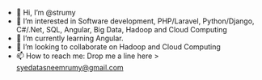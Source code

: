 - 👋 Hi, I’m @strumy
- 👀 I’m interested in Software development, PHP/Laravel, Python/Django, C#/.Net, SQL, Angular, Big Data, Hadoop and Cloud Computing
- 🌱 I’m currently learning Angular.
- 💞️ I’m looking to collaborate on Hadoop and Cloud Computing
- 📫 How to reach me: Drop me a line here > syedatasneemrumy@gmail.com

<!---
strumy/strumy is a ✨ special ✨ repository because its `README.md` (this file) appears on your GitHub profile.
You can click the Preview link to take a look at your changes.
--->
